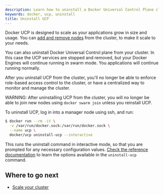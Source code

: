 ```yaml
---
description: Learn how to uninstall a Docker Universal Control Plane cluster.
keywords: docker, ucp, uninstall
title: Uninstall UCP
---
```

Docker UCP is designed to scale as your applications grow in size and usage. You can [add and remove nodes](scale-your-cluster.md) from the cluster, to make it scale to your needs.

You can also uninstall Docker Universal Control plane from your cluster. In this case the UCP services are stopped and removed, but your Docker Engines will continue running in swarm mode. You applications will continue running normally.

After you uninstall UCP from the cluster, you'll no longer be able to enforce role-based access control to the cluster, or have a centralized way to monitor and manage the cluster.

WARNING: After uninstalling UCP from the cluster, you will no longer be able to join new nodes using `docker swarm join` unless you reinstall UCP.

To uninstall UCP, log in into a manager node using ssh, and run:

```bash
$ docker run --rm -it \
  -v /var/run/docker.sock:/var/run/docker.sock \
  --name ucp \
  docker/ucp uninstall-ucp --interactive
```

This runs the uninstall command in interactive mode, so that you are prompted for any necessary configuration values. [Check the reference documentation](../../reference/cli/index.md) to learn the options available in the `uninstall-ucp` command.

## Where to go next

* [Scale your cluster](scale-your-cluster.md)